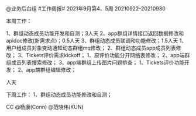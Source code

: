 @业务后台组 #工作周报#
2021年9月第4、5周 20210922-20210930

本周工作：

1、群组动态成员功能开发和自测；3人天
2、app群组详情接口返回数据修改和apidoc修改(新需求点)；0.5人天
3、群组动态成员联调和功能修改；1.5人天
1、用户组成员对象变动通知动态群组mq修改；
2、群组动态成员app成员列表修改；
3、Tickets评价需求kickoff；
1、原评价功能分开网络表修改；
2、app端群组成员列表搜索修改；
3、app端群组上传图片问题排查；
1、Tickets评价功能开发；
2、app端群组编辑修改；

人天

下周工作：
1、群组动态成员功能修改和自测；

CC @杨康(Conn) @范晓伟(KUN) 